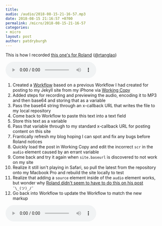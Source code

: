 ```yaml
---
title: 
audio: /audio/2018-08-15-21-16-57.mp3
date: 2018-08-15 21:16:57 +0700
permalink: /micro/2018-08-15-21-16-57
categories:
- micro
layout: post
author: patdryburgh
---
```


This is how I recorded [this one's for Roland](http://rolandtanglao.com/2018/08/15/p1-instamic-wave-instamic-microblog/) ([@rtanglao](https://twitter.com/rtanglao/status/1029924503353090048))

<audio scr="{{ '/audio/2018-08-15-21-16-57.mp3' | absolute_url }}" controls="controls">
  <source src="{{ '/audio/2018-08-15-21-16-57.mp3' | absolute_url }}">
  <a href="{{ '/audio/2018-08-15-21-16-57.mp3' | absolute_url }}">Download Audio</a>
</audio>

1. Created a [Workflow](http://workflow.is) based on a previous Workflow I had created for posting to my Jekyll site from my iPhone via [Working Copy](https://workingcopyapp.com/)
2. Added steps for recording and previewing the audio, encoding it to MP3 and then base64 and storing that as a variable
3. Pass the base64 string through an x-callback URL that writes the file to my local repository
4. Come back to Workflow to paste this text into a text field
5. Store this text as a variable
6. Pass that variable through to my standard x-callback URL for posting content on this site
7. Frantically refresh my blog hoping I can spot and fix any bugs before Roland notices
8. Quickly load the post in Working Copy and edit the incorrect `scr` in the `audio` element caused by an errant variable
9. Come back and try it again when `site.baseurl` is discovered to not work on my site
10. Realize it still isn't playing in Safari, so pull the latest from the repository onto my Macbook Pro and rebuild the site locally to test
11. Realize that adding a `source` element inside of the `audio` element works, but wonder why [Roland didn't seem to have to do this on his post](http://roland.micro.blog/2018/08/15/this-ones-for.html) `¯\_(ツ)_/¯`
12. Go back into Workflow to update the Workflow to match the new markup

<audio scr="{{ '/audio/2018-08-15-21-16-57.mp3' | absolute_url }}" controls="controls">
  <source src="{{ '/audio/2018-08-15-21-16-57.mp3' | absolute_url }}">
  <a href="{{ '/audio/2018-08-15-21-16-57.mp3' | absolute_url }}">Download Audio</a>
</audio>